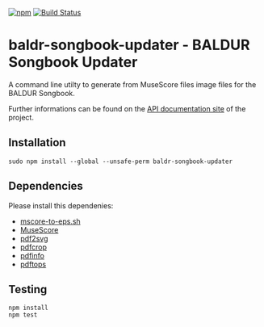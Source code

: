 [![npm](https://img.shields.io/npm/v/baldr-songbook-updater.svg)](https://www.npmjs.com/package/baldr-songbook-updater)
[![Build Status](https://travis-ci.org/JosefFriedrich-nodejs/baldr-songbook-updater.svg?branch=master)](https://travis-ci.org/JosefFriedrich-nodejs/baldr-songbook-updater)

# baldr-songbook-updater - BALDUR Songbook Updater

A command line utilty to generate from MuseScore files image files for
the BALDUR Songbook.

Further informations can be found on the
[API documentation site](https://joseffriedrich-nodejs.github.io/baldr-songbook-updater/)
of the project.

## Installation

```
sudo npm install --global --unsafe-perm baldr-songbook-updater
```

## Dependencies

Please install this dependenies:

* [mscore-to-eps.sh](https://github.com/JosefFriedrich-shell/mscore-to-eps.sh)
* [MuseScore](https://musescore.org/)
* [pdf2svg](https://github.com/dawbarton/pdf2svg)
* [pdfcrop](https://ctan.org/tex-archive/support/pdfcrop)
* [pdfinfo](https://poppler.freedesktop.org/)
* [pdftops](https://poppler.freedesktop.org/)

## Testing

```
npm install
npm test
```
